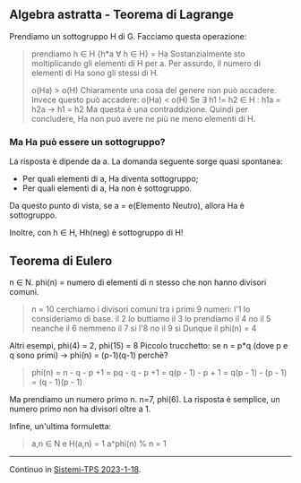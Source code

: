 ## Algebra astratta - Teorema di Lagrange
Prendiamo un sottogruppo H di G.
Facciamo questa operazione:
>prendiamo h ∈ H
>{h\*a ∀ h ∈ H} = Ha
>Sostanzialmente sto moltiplicando gli elementi di H per a. Per assurdo, il numero di elementi di Ha sono gli stessi di H.
>
>o(Ha) > o(H)
>Chiaramente una cosa del genere non può accadere.
>Invece questo può accadere:
>o(Ha) < o(H)
>Se ∃ h1 != h2 ∈ H : h1a = h2a -> h1 = h2
>Ma questa è una contraddizione.
>Quindi per concludere, Ha non può avere ne più ne meno elementi di H.

### Ma Ha può essere un sottogruppo?
La risposta è dipende da a.
La domanda seguente sorge quasi spontanea:
- Per quali elementi di a, Ha diventa sottogruppo;
- Per quali elementi di a, Ha non è sottogruppo.

Da questo punto di vista, se a = e(Elemento Neutro), allora Ha è sottogruppo.

Inoltre, con h ∈ H, Hh(neg) è sottogruppo di H!

## Teorema di Eulero
n ∈ N.
phi(n) = numero di elementi di n stesso che non hanno divisori comuni.
>n = 10
>cerchiamo i divisori comuni tra i primi 9 numeri:
>l'1 lo consideriamo di base.
>il 2 lo buttiamo
>il 3 lo prendiamo
>il 4 no
>il 5 neanche
>il 6 nemmeno
>il 7 si
>l'8 no
>il 9 si
>Dunque il phi(n) = 4

Altri esempi, phi(4) = 2, phi(15) = 8
Piccolo trucchetto:
se n = p\*q (dove p e q sono primi)
-> phi(n) = (p-1)(q-1)
perchè?
>phi(n) = n - q - p +1
>= pq - q - p +1
>= q(p - 1) - p + 1
>= q(p - 1) - (p - 1)
>= (q - 1)(p - 1)

Ma prendiamo un numero primo n.
n=7, phi(6).
La risposta è semplice, un numero primo non ha divisori oltre a 1.

Infine, un'ultima formuletta:
>a,n ∈ N e H(a,n) = 1
>a^phi(n) % n = 1

- - - - -
Continuo in [Sistemi-TPS 2023-1-18](Sistemi-TPS%202023-1-18.md).